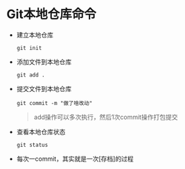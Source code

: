 # Git本地仓库命令

- 建立本地仓库
  
  ``git init``

- 添加文件到本地仓库
  
  ``git add .``

- 提交文件到本地仓库

  ``git commit -m "做了啥改动"``

  > add操作可以多次执行，然后1次commit操作打包提交

- 查看本地仓库状态

  ``git status``

- 每次一commit，其实就是一次[存档]的过程